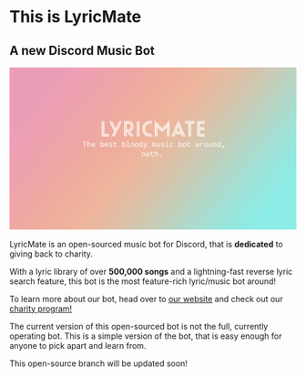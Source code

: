 # This is LyricMate
## A new Discord Music Bot

![LyricMate](https://raw.githubusercontent.com/1MaddieX/LyricMateBot/master/assets/banner.png)

LyricMate is an open-sourced music bot for Discord, that is **dedicated** to giving back to charity. 

With a lyric library of over **500,000 songs** and a lightning-fast reverse lyric search feature, this bot is the most feature-rich lyric/music bot around!

To learn more about our bot, head over to [our website](https://lyricmate.xyz/) and check out our [charity program!](https://lyricmate.xyz/charity)

The current version of this open-sourced bot is not the full, currently operating bot. This is a simple version of the bot, that is easy enough for anyone to pick apart and learn from. 

This open-source branch will be updated soon!